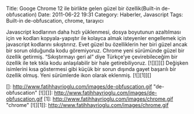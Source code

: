 Title: Googe Chrome 12 ile birlikte gelen güzel bir özellik(Built-in de-obfuscation)
Date: 2011-06-22 19:31
Category: Haberler, Javascript
Tags: Built-in de-obfuscation, chrome, tarayıcı

Javascript kodlarının daha hızlı yüklenmesi, dosya boyutunun azaltılması
için ve kodları kopyala-yapıştır ile kolayca almak isteyenler engellemek
için javascript kodlarını sıkıştırırız. Evet güzel bu özelliklerin her
biri güzel ancak bir sorun olduğunda kodu göremiyoruz. Chrome yeni
sürümünde güzel bir özellik getirmiş. “Sıkıştırmayı geri al” diye
Türkçe’ye çevirebileceğim bir özellik ile tek tıkla kodu anlaşılabilir
bir hale getirebiliyoruz. [![][]][] Değişken isimlerini kısa göstermesi
gibi küçük bir sorun dışında gayet başarılı bir özellik olmuş. Yeni
sürümlerde ikon olarak eklenmiş. [![][1]][]

  []: http://www.fatihhayrioglu.com/images/de-obfuscation.gif
    "de-obfuscation"
  [![][]]: http://www.fatihhayrioglu.com/images/de-obfuscation.gif
  [1]: http://www.fatihhayrioglu.com/images/chrome.gif "chrome"
  [![][1]]: http://www.fatihhayrioglu.com/images/chrome.gif
